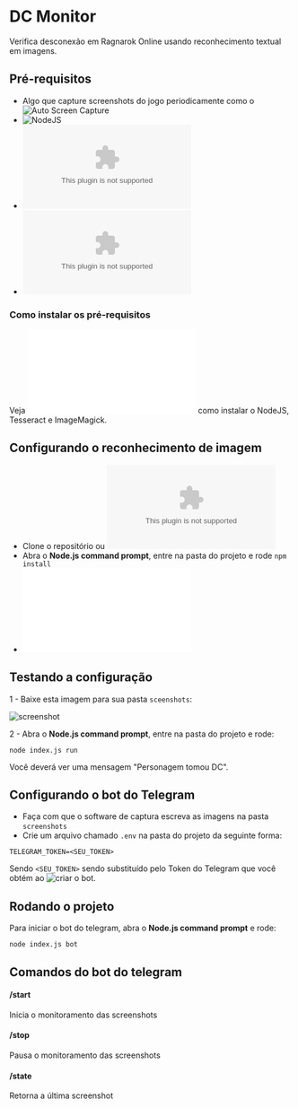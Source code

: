 # DC Monitor

Verifica desconexão em Ragnarok Online usando reconhecimento textual em imagens.

## Pré-requisitos

- Algo que capture screenshots do jogo periodicamente como o ![Auto Screen Capture](https://sourceforge.net/projects/autoscreen)
- ![NodeJS](http://nodejs.org)
- ![Tesseract](http://digi.bib.uni-mannheim.de/tesseract/tesseract-ocr-setup-4.00.00dev.exe)
- ![ImageMagick](https://www.imagemagick.org/download/binaries/ImageMagick-7.0.6-10-portable-Q16-x86.zip)

### Como instalar os pré-requisitos

Veja ![neste guia](./SETUP.md) como instalar o NodeJS, Tesseract e ImageMagick.

## Configurando o reconhecimento de imagem

- Clone o repositório ou ![baixe o zip](https://github.com/sergiovilar/dc-monitor/archive/master.zip)
- Abra o **Node.js command prompt**, entre na pasta do projeto e rode `npm install`
- ![Adicione o Tesseract e o ImageMagick ao PATH](./SETUP.md)

## Testando a configuração

1 - Baixe esta imagem para sua pasta `sceenshots`:

![screenshot](https://dl.dropboxusercontent.com/s/ovxr1ztlz3qigmv/source.png)

2 - Abra o **Node.js command prompt**, entre na pasta do projeto e rode:

    node index.js run

Você deverá ver uma mensagem "Personagem tomou DC".

## Configurando o bot do Telegram

- Faça com que o software de captura escreva as imagens na pasta `screenshots`
- Crie um arquivo chamado `.env` na pasta do projeto da seguinte forma:

```
TELEGRAM_TOKEN=<SEU_TOKEN>
```

Sendo `<SEU_TOKEN>` sendo substituído pelo Token do Telegram que você obtém ao ![criar o bot](https://core.telegram.org/bots#creating-a-new-bot).

## Rodando o projeto

Para iniciar o bot do telegram, abra o **Node.js command prompt** e rode:

    node index.js bot

## Comandos do bot do telegram

#### /start

Inicia o monitoramento das screenshots

#### /stop

Pausa o monitoramento das screenshots

#### /state

Retorna a última screenshot

